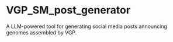 # VGP_SM_post_generator
A LLM-powered tool for generating social media posts announcing genomes assembled by VGP.

